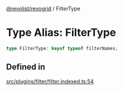 [@revolist/revogrid](README.md) / FilterType

# Type Alias: FilterType

```ts
type FilterType: keyof typeof filterNames;
```

## Defined in

[src/plugins/filter/filter.indexed.ts:54](https://github.com/revolist/revogrid/blob/7e29dfb64300e0258d5855b03e9cff9116f6c377/src/plugins/filter/filter.indexed.ts#L54)
